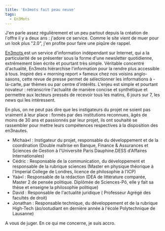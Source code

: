 ```yaml
---
title: 'En3mots fait peau neuve'
tags:
  - En3Mots
---
```


J'en parle assez régulièrement et un peu partout depuis la création de l'offre
il y a deux ans&nbsp;: j'adore ce service. Comme le site vient de muer pour un
look plus "2.0", j'en profite pour faire une piq&ucirc;re de rappel.

[](http://en3mots.com/) [En3mots ](http://en3mots.com/)est un service
d'information indépendant sur Internet, qui a la particularité de se présenter
sous la forme d'une newsletter quotidienne, extrêmement bien écrite et pourtant
très simple. Véritable concentré d'actualité, En3mots hiérarchise l'information
pour la rendre plus accessible à tous. Inspiré des «&nbsp;morning report&nbsp;»
fameux chez nos voisins anglo-saxons, cette revue de presse permet de
sélectionner les informations à -la-carte, par thèmes ou par centre d'intérêts.
L'enjeu est simple et pourtant novateur&nbsp;: retranscrire l'actualité de
manière concise et synthétique et permettre aux lecteurs pressés de recevoir
tous les matins, 6 jours sur 7, les news qui les intéressent.

En plus, on ne peut pas dire que les instigateurs du projet ne soient pas
vraiment à leur place&nbsp;: formés par des institutions reconnues, &acirc;gés
de moins de 30 ans et passionnés par leur projet, ils ont souhaité se rassembler
pour mettre leurs compétences respectives à la disposition des en3nautes.

- Michaà«l&nbsp;: Instigateur du projet, responsable du développement et de la
  coordination (Double maîtrise en Banque, Finance &amp; Assurances et Sciences
  de Gestion à l'Université Paris Dauphine.DESS d'Affaires Internationales)
- Cédric&nbsp;: Responsable de la communication, du développement et responsable
  de la rubrique sciences (Master en physique théorique à l'Imperial College de
  Londres, licence de philosophie à l'ICP)
- Yaà«l&nbsp;: Responsable de la rédaction (DEA de littérature comparée, Master
  2 de pensée politique. Diplômée de Sciences-Pô, elle y fait sa thèse et
  enseigne la philosophie politique)
- David&nbsp;: Responsable de l'actualité juridique ( Professeur Agrégé des
  facultés de droit)
- Jonathan&nbsp;: Responsable technique, du développement et de la rubrique
  High-Tech (ào/ootudiant en dernière année à l'école Polytechnique de Lausanne)

A vous de juger. En ce qui me concerne, je suis accro.
